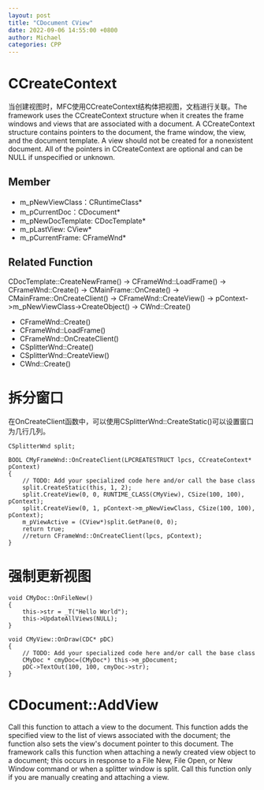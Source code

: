 ```yaml
---
layout: post
title: "CDocument CView"
date: 2022-09-06 14:55:00 +0800
author: Michael
categories: CPP
---
```


# CCreateContext 
当创建视图时，MFC使用CCreateContext结构体把视图，文档进行关联。The framework uses the CCreateContext structure when it creates the frame windows and views that are associated with a document. A CCreateContext structure contains pointers to the document, the frame window, the view, and the document template. A view should not be created for a nonexistent document. All of the pointers in CCreateContext are optional and can be NULL if unspecified or unknown.

## Member
- m_pNewViewClass：CRuntimeClass*
- m_pCurrentDoc：CDocument*
- m_pNewDocTemplate: CDocTemplate*
- m_pLastView: CView*
- m_pCurrentFrame: CFrameWnd*

## Related Function
CDocTemplate::CreateNewFrame() -> CFrameWnd::LoadFrame() -> CFrameWnd::Create() -> CMainFrame::OnCreate() -> CMainFrame::OnCreateClient() -> CFrameWnd::CreateView() -> pContext->m_pNewViewClass->CreateObject() -> CWnd::Create()

- CFrameWnd::Create()
- CFrameWnd::LoadFrame()
- CFrameWnd::OnCreateClient()
- CSplitterWnd::Create()
- CSplitterWnd::CreateView()
- CWnd::Create()

# 拆分窗口
在OnCreateClient函数中，可以使用CSplitterWnd::CreateStatic()可以设置窗口为几行几列。

	CSplitterWnd split;

	BOOL CMyFrameWnd::OnCreateClient(LPCREATESTRUCT lpcs, CCreateContext* pContext)
	{
		// TODO: Add your specialized code here and/or call the base class
		split.CreateStatic(this, 1, 2);
		split.CreateView(0, 0, RUNTIME_CLASS(CMyView), CSize(100, 100), pContext);
		split.CreateView(0, 1, pContext->m_pNewViewClass, CSize(100, 100), pContext);
		m_pViewActive = (CView*)split.GetPane(0, 0);
		return true;
		//return CFrameWnd::OnCreateClient(lpcs, pContext);
	}

# 强制更新视图
	void CMyDoc::OnFileNew()
	{
		this->str = _T("Hello World");
		this->UpdateAllViews(NULL);
	}

	void CMyView::OnDraw(CDC* pDC)
	{
		// TODO: Add your specialized code here and/or call the base class
		CMyDoc * cmyDoc=(CMyDoc*) this->m_pDocument;
		pDC->TextOut(100, 100, cmyDoc->str);
	}

# CDocument::AddView
Call this function to attach a view to the document. This function adds the specified view to the list of views associated with the document; the function also sets the view's document pointer to this document. The framework calls this function when attaching a newly created view object to a document; this occurs in response to a File New, File Open, or New Window command or when a splitter window is split. Call this function only if you are manually creating and attaching a view. 